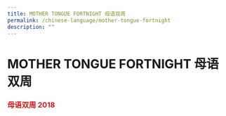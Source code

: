 ```yaml
---
title: MOTHER TONGUE FORTNIGHT 母语双周
permalink: /chinese-language/mother-tongue-fortnight
description: ""
---
```

MOTHER TONGUE FORTNIGHT 母语双周
============================

### <span style = "color: #c81b1b"> <b>母语双周 2018</b> </span>


